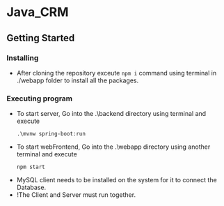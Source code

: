 # Java_CRM

## Getting Started

### Installing

* After cloning the repository exceute `npm i` command using terminal in ./webapp folder to install all the packages.  

### Executing program

* To start server, Go into the .\backend directory using terminal and execute
  ```
  .\mvnw spring-boot:run
  ```
* To start webFrontend, Go into the .\webapp directory using another terminal and execute
  ```
  npm start
  ```
* MySQL client needs to be installed on the system for it to connect the Database.
* !The Client and Server must run together.
